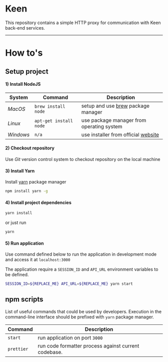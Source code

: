 # Keen

This repository contains a simple HTTP proxy for communication with Keen back-end services.

---

# How to's

## Setup project

#### 1) Install NodeJS

| System    | Command                | Description                                                            |
| --------- | ---------------------- | ---------------------------------------------------------------------- |
| _MacOS_   | `brew install node`    | setup and use [brew](https://brew.sh) package manager                  |
| _Linux_   | `apt-get install node` | use package manager from operating system                              |
| _Windows_ | `n/a`                  | use installer from official [website](https://nodejs.org/en/download/) |

#### 2) Checkout repository

Use _Git_ version control system to checkout repository on the local machine

#### 3) Install Yarn

Install [yarn](https://yarnpkg.com/lang/en/) package manager

```sh
npm install yarn -g
```

#### 4) Install project dependencies

```sh
yarn install
```

or just run

```sh
yarn
```

#### 5) Run application

Use command defined below to run the application in development mode and access it at `localhost:3000`

The application require a `SESSION_ID` and `API_URL` environment variables to be defined.

```sh
SESSION_ID=${REPLACE_ME} API_URL=${REPLACE_ME} yarn start
```

## npm scripts

List of useful commands that could be used by developers. Execution in the command-line interface should be prefixed with `yarn` package manager.

| Command               | Description                                                                       |
| --------------------- | --------------------------------------------------------------------------------- |
| `start`               | run application on port `3000`                                |
| `prettier`            | run code formatter process against current codebase.                              |
